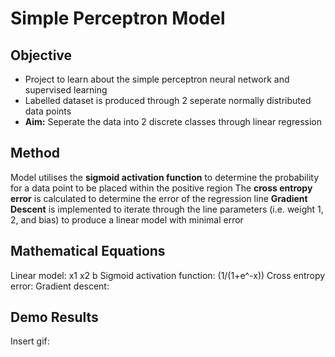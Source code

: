 # Simple Perceptron Model

## Objective
- Project to learn about the simple perceptron neural network and supervised learning
- Labelled dataset is produced through 2 seperate normally distributed data points
- **Aim:** Seperate the data into 2 discrete classes through linear regression

## Method
Model utilises the **sigmoid activation function** to determine the probability for a data point to be placed within the positive region
The **cross entropy error** is calculated to determine the error of the regression line
**Gradient Descent** is implemented to iterate through the line parameters (i.e. weight 1, 2, and bias) to produce a linear model with minimal error

## Mathematical Equations
Linear model: x1 x2 b
Sigmoid activation function: (1/(1+e^-x)) 
Cross entropy error:
Gradient descent:

## Demo Results
Insert gif:
